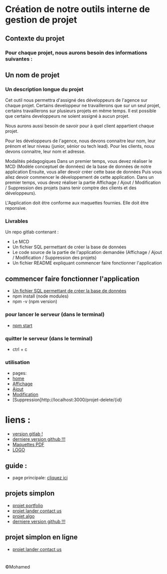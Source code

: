 # Création de notre outils interne de gestion de projet



## Contexte du projet

### Pour chaque projet, nous aurons besoin des informations suivantes :

## Un nom de projet

### Un description longue du projet
Cet outil nous permettra d'assigné des développeurs de l'agence sur chaque projet. Certains developpeur ne travaillerons que sur un seul projet, certains travaillerons sur plusieurs projets en même temps. Il est possible que certains developpeurs ne soient assigné à aucun projet.

Nous aurons aussi besoin de savoir pour à quel client appartient chaque projet.

Pour les développeurs de l'agence, nous devons connaitre leur nom, leur prénom et leur niveau (junior, sénior ou tech lead). Pour les clients, nous devons connaitre, leur nom et adresse.

Modalités pédagogiques
Dans un premier temps, vous devez réaliser le MCD (Modèle conceptuel de données) de la base de données de notre application
Ensuite, vous aller devoir créer cette base de données
Puis vous allez devoir commencer le développement de cette application.
Dans un premier temps, vous devez réaliser la partie Affichage / Ajout / Modification / Suppression des projets (sans tenir comptre des clients et des développeurs).

L'Application doit être conforme aux maquettes fournies. Elle doit être reponsive.

### Livrables
Un repo gitlab contenant : 
- Le MCD
- Un fichier SQL permettant de créer la base de données
- Le code source de la partie de l'application demandée (Affichage / Ajout / Modification / Suppression des projets) 
- Un fichier README expliquant commencer faire fonctionner l'application

## commencer faire fonctionner l'application
- [Un fichier SQL permettant de créer la base de données](/src/database/my-db.sql)
- npm install (node modules)
- npm -v (npm version)
### pour lancer le serveur (dans le terminal)
- [npm start](http://localhost:3000/)
### quitter le serveur (dans le terminal)
- ctrl + c
### utilisation
- pages:
- [home](http://localhost:3000/) 
- [Affichage](http://localhost:3000/projet/1)
- [Ajout](http://localhost:3000/projet-create) 
- [Modification](http://localhost:3000/projet-update/1)
- [Suppression]http://localhost:3000/projet-delete/{id}

# liens :
- [version gitlab !](https://gitlab.com/nfr.mo.boucherba/creation-de-notre-outils-interne-de-gestion-de-projet)
- [derniere version github !!!](https://github.com/mohamed25100/creation-de-notre-outils-interne-de-gestion-de-projet)
- [Maquettes PDF](https://simplonline-v3-prod.s3.eu-west-3.amazonaws.com/media/file/pdf/5e994f21-08ee-4859-869a-4bfccdc5b482.pdf)
- [LOGO](https://simplonline-v3-prod.s3.eu-west-3.amazonaws.com/media/image/png/9ab5cd96-16ae-488d-803d-bf63779c5c2b.png)

## guide :
- page principale: [cliquez ici](http://localhost:3000/)

## projets simplon
- [projet portfolio](https://github.com/mohamed25100/mon-portfolio)
- [projet  lander contact us](https://github.com/mohamed25100/projet-lander-contact-us)
- [projet algo](https://github.com/mohamed25100/introduction-l-algorithmique)
- [derniere version github !!!](https://github.com/mohamed25100/creation-de-notre-outils-interne-de-gestion-de-projet)

## projet simplon en ligne
- [projet  lander contact us](https://mohamed-boucherba.fr/projet-lander-contact-us)
#
&copy;Mohamed